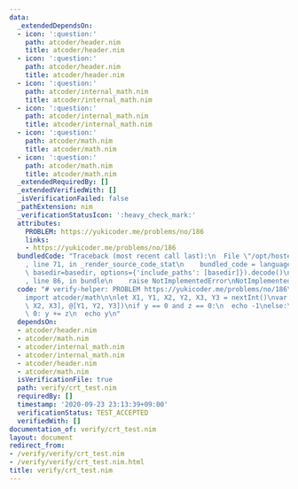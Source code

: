 ```yaml
---
data:
  _extendedDependsOn:
  - icon: ':question:'
    path: atcoder/header.nim
    title: atcoder/header.nim
  - icon: ':question:'
    path: atcoder/header.nim
    title: atcoder/header.nim
  - icon: ':question:'
    path: atcoder/internal_math.nim
    title: atcoder/internal_math.nim
  - icon: ':question:'
    path: atcoder/internal_math.nim
    title: atcoder/internal_math.nim
  - icon: ':question:'
    path: atcoder/math.nim
    title: atcoder/math.nim
  - icon: ':question:'
    path: atcoder/math.nim
    title: atcoder/math.nim
  _extendedRequiredBy: []
  _extendedVerifiedWith: []
  _isVerificationFailed: false
  _pathExtension: nim
  _verificationStatusIcon: ':heavy_check_mark:'
  attributes:
    PROBLEM: https://yukicoder.me/problems/no/186
    links:
    - https://yukicoder.me/problems/no/186
  bundledCode: "Traceback (most recent call last):\n  File \"/opt/hostedtoolcache/Python/3.9.6/x64/lib/python3.9/site-packages/onlinejudge_verify/documentation/build.py\"\
    , line 71, in _render_source_code_stat\n    bundled_code = language.bundle(stat.path,\
    \ basedir=basedir, options={'include_paths': [basedir]}).decode()\n  File \"/opt/hostedtoolcache/Python/3.9.6/x64/lib/python3.9/site-packages/onlinejudge_verify/languages/nim.py\"\
    , line 86, in bundle\n    raise NotImplementedError\nNotImplementedError\n"
  code: "# verify-helper: PROBLEM https://yukicoder.me/problems/no/186\n\nimport atcoder/header\n\
    import atcoder/math\n\nlet X1, Y1, X2, Y2, X3, Y3 = nextInt()\nvar (y, z) = crt(@[X1,\
    \ X2, X3], @[Y1, Y2, Y3])\nif y == 0 and z == 0:\n  echo -1\nelse:\n  if y ==\
    \ 0: y += z\n  echo y\n"
  dependsOn:
  - atcoder/header.nim
  - atcoder/math.nim
  - atcoder/internal_math.nim
  - atcoder/internal_math.nim
  - atcoder/header.nim
  - atcoder/math.nim
  isVerificationFile: true
  path: verify/crt_test.nim
  requiredBy: []
  timestamp: '2020-09-23 23:13:39+09:00'
  verificationStatus: TEST_ACCEPTED
  verifiedWith: []
documentation_of: verify/crt_test.nim
layout: document
redirect_from:
- /verify/verify/crt_test.nim
- /verify/verify/crt_test.nim.html
title: verify/crt_test.nim
---
```

